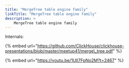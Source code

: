 ```yaml
---
title: "MergeTree table engine family"
linkTitle: "MergeTree table engine family"
description: >
    MergeTree table engine family
---
```


Internals:

{% embed url="https://github.com/ClickHouse/clickhouse-presentations/blob/master/meetup41/merge\_tree.pdf" %}

{% embed url="https://youtu.be/1UIl7FpNo2M?t=2467" %}




